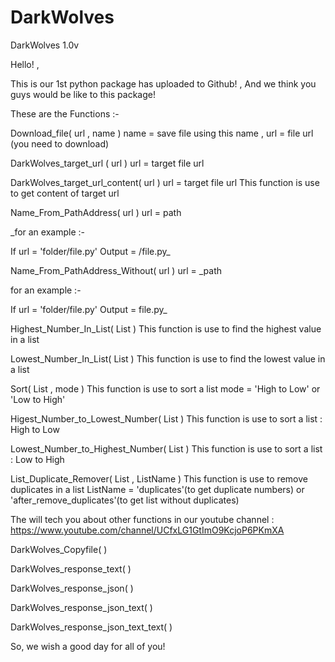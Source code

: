 # DarkWolves
DarkWolves 1.0v

Hello! ,

This is our 1st python package has uploaded to Github! , And we think you guys would be like to this package!

These are the Functions :-

Download_file( url , name )
name = save file using this name , url = file url (you need to download)

DarkWolves_target_url ( url )
url = target file url

DarkWolves_target_url_content( url )
url = target file url
This function is use to get content of target url

Name_From_PathAddress( url )
url = path

_for an example :-

If url = 'folder/file.py'
Output = /file.py_

Name_From_PathAddress_Without( url )
url = _path

for an example :-

If url = 'folder/file.py'
Output = file.py_

Highest_Number_In_List( List )
This function is use to find the highest value in a list

Lowest_Number_In_List( List )
This function is use to find the lowest value in a list

Sort( List , mode )
This function is use to sort a list
mode = 'High to Low' or 'Low to High'

Higest_Number_to_Lowest_Number( List )
This function is use to sort a list : High to Low

Lowest_Number_to_Highest_Number( List )
This function is use to sort a list : Low to High

List_Duplicate_Remover( List , ListName )
This function is use to remove duplicates in a list
ListName = 'duplicates'(to get duplicate numbers) or 'after_remove_duplicates'(to get list without duplicates)

The will tech you about other functions in our youtube channel : https://www.youtube.com/channel/UCfxLG1GtImO9KcjoP6PKmXA

DarkWolves_Copyfile( )

DarkWolves_response_text( )

DarkWolves_response_json( )

DarkWolves_response_json_text( )

DarkWolves_response_json_text_text( )

So, we wish a good day for all of you!
